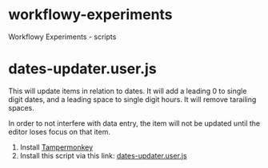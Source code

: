 # workflowy-experiments
Workflowy Experiments - scripts

# dates-updater.user.js

This will update items in relation to dates.
It will add a leading 0 to single digit dates, and a leading space to single digit hours. It will remove tarailing spaces.

In order to not interfere with data entry, the item will not be updated until the editor loses focus on that item.

1. Install [Tampermonkey](https://www.tampermonkey.net/)
2. Install this script via this link: [dates-updater.user.js](https://github.com/markfirmware/wprkflowy-experiments/raw/master/dates-updater.user.js)

